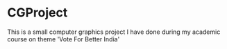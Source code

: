 CGProject
=========

This is a small computer graphics project I have done during my academic course on theme 'Vote For Better India'
